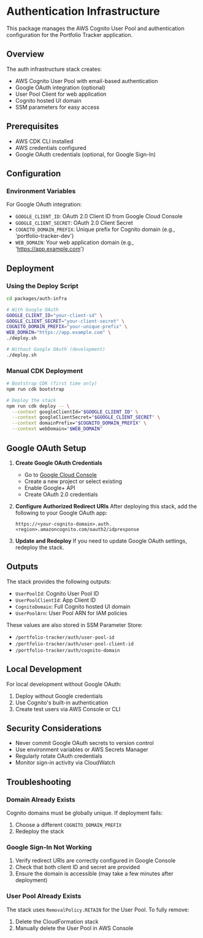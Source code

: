 # Authentication Infrastructure

This package manages the AWS Cognito User Pool and authentication configuration for the Portfolio Tracker application.

## Overview

The auth infrastructure stack creates:

- AWS Cognito User Pool with email-based authentication
- Google OAuth integration (optional)
- User Pool Client for web application
- Cognito hosted UI domain
- SSM parameters for easy access

## Prerequisites

- AWS CDK CLI installed
- AWS credentials configured
- Google OAuth credentials (optional, for Google Sign-In)

## Configuration

### Environment Variables

For Google OAuth integration:

- `GOOGLE_CLIENT_ID`: OAuth 2.0 Client ID from Google Cloud Console
- `GOOGLE_CLIENT_SECRET`: OAuth 2.0 Client Secret
- `COGNITO_DOMAIN_PREFIX`: Unique prefix for Cognito domain (e.g., 'portfolio-tracker-dev')
- `WEB_DOMAIN`: Your web application domain (e.g., 'https://app.example.com')

## Deployment

### Using the Deploy Script

```bash
cd packages/auth-infra

# With Google OAuth
GOOGLE_CLIENT_ID="your-client-id" \
GOOGLE_CLIENT_SECRET="your-client-secret" \
COGNITO_DOMAIN_PREFIX="your-unique-prefix" \
WEB_DOMAIN="https://app.example.com" \
./deploy.sh

# Without Google OAuth (development)
./deploy.sh
```

### Manual CDK Deployment

```bash
# Bootstrap CDK (first time only)
npm run cdk bootstrap

# Deploy the stack
npm run cdk deploy -- \
  --context googleClientId="$GOOGLE_CLIENT_ID" \
  --context googleClientSecret="$GOOGLE_CLIENT_SECRET" \
  --context domainPrefix="$COGNITO_DOMAIN_PREFIX" \
  --context webDomain="$WEB_DOMAIN"
```

## Google OAuth Setup

1. **Create Google OAuth Credentials**
   - Go to [Google Cloud Console](https://console.cloud.google.com/)
   - Create a new project or select existing
   - Enable Google+ API
   - Create OAuth 2.0 credentials

2. **Configure Authorized Redirect URIs**
   After deploying this stack, add the following to your Google OAuth app:

   ```
   https://<your-cognito-domain>.auth.<region>.amazoncognito.com/oauth2/idpresponse
   ```

3. **Update and Redeploy**
   If you need to update Google OAuth settings, redeploy the stack.

## Outputs

The stack provides the following outputs:

- `UserPoolId`: Cognito User Pool ID
- `UserPoolClientId`: App Client ID
- `CognitoDomain`: Full Cognito hosted UI domain
- `UserPoolArn`: User Pool ARN for IAM policies

These values are also stored in SSM Parameter Store:

- `/portfolio-tracker/auth/user-pool-id`
- `/portfolio-tracker/auth/user-pool-client-id`
- `/portfolio-tracker/auth/cognito-domain`

## Local Development

For local development without Google OAuth:

1. Deploy without Google credentials
2. Use Cognito's built-in authentication
3. Create test users via AWS Console or CLI

## Security Considerations

- Never commit Google OAuth secrets to version control
- Use environment variables or AWS Secrets Manager
- Regularly rotate OAuth credentials
- Monitor sign-in activity via CloudWatch

## Troubleshooting

### Domain Already Exists

Cognito domains must be globally unique. If deployment fails:

1. Choose a different `COGNITO_DOMAIN_PREFIX`
2. Redeploy the stack

### Google Sign-In Not Working

1. Verify redirect URIs are correctly configured in Google Console
2. Check that both client ID and secret are provided
3. Ensure the domain is accessible (may take a few minutes after deployment)

### User Pool Already Exists

The stack uses `RemovalPolicy.RETAIN` for the User Pool. To fully remove:

1. Delete the CloudFormation stack
2. Manually delete the User Pool in AWS Console
